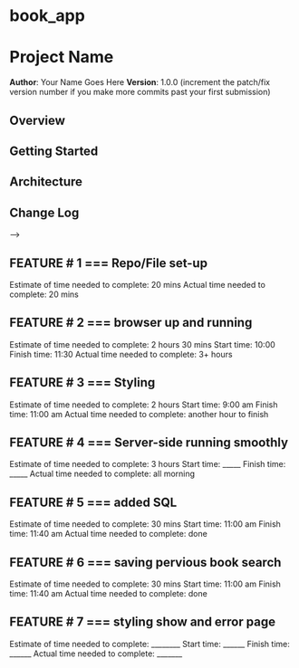 # book_app

# Project Name

**Author**: Your Name Goes Here
**Version**: 1.0.0 (increment the patch/fix version number if you make more commits past your first submission)

## Overview
<!-- Provide a high level overview of what this application is and why you are building it, beyond the fact that it's an assignment for a Code 301 class. (i.e. What's your problem domain?) -->

## Getting Started
<!-- What are the steps that a user must take in order to build this app on their own machine and get it running? -->

## Architecture
<!-- Provide a detailed description of the application design. What technologies (languages, libraries, etc) you're using, and any other relevant design information. -->

## Change Log
<!-- Use this area to document the iterative changes made to your application as each feature is successfully implemented. Use time stamps. Here's an examples:

01-01-2001 4:59pm - Application now has a fully-functional express server, with GET and POST routes for the book resource.

## Credits and Collaborations
<!-- Give credit (and a link) to other people or resources that helped you build this application. -->
-->

## FEATURE # 1 === Repo/File set-up
Estimate of time needed to complete: 20 mins
Actual time needed to complete: 20 mins

## FEATURE # 2 === browser up and running
Estimate of time needed to complete: 2 hours 30 mins
Start time: 10:00
Finish time: 11:30
Actual time needed to complete: 3+ hours

## FEATURE # 3 === Styling 
Estimate of time needed to complete: 2 hours 
Start time: 9:00 am
Finish time: 11:00 am
Actual time needed to complete: another hour to finish

## FEATURE # 4 === Server-side running smoothly  
Estimate of time needed to complete: 3 hours 
Start time: _____
Finish time: _____
Actual time needed to complete: all morning 

## FEATURE # 5 === added SQL
Estimate of time needed to complete: 30 mins 
Start time: 11:00 am
Finish time: 11:40 am
Actual time needed to complete: done

## FEATURE # 6 === saving pervious book search
Estimate of time needed to complete: 30 mins 
Start time: 11:00 am
Finish time: 11:40 am
Actual time needed to complete: done

## FEATURE # 7 === styling show and error page
Estimate of time needed to complete: ________
Start time: ______
Finish time: ______
Actual time needed to complete: _______